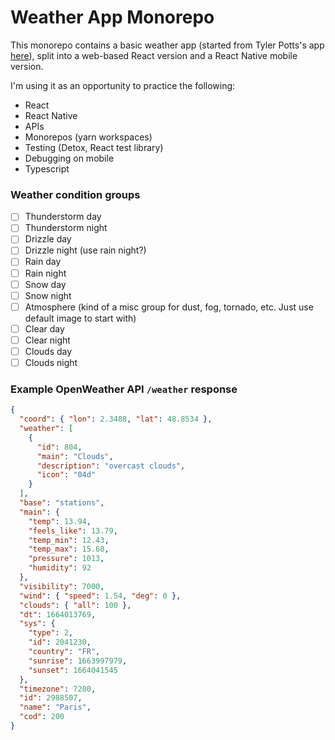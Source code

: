 # Weather App Monorepo

This monorepo contains a basic weather app (started from Tyler Potts's app [here](https://www.youtube.com/watch?v=GuA0_Z1llYU&t=6s)), split into a web-based React version and a React Native mobile version.

I'm using it as an opportunity to practice the following:

- React
- React Native
- APIs
- Monorepos (yarn workspaces)
- Testing (Detox, React test library)
- Debugging on mobile
- Typescript

### Weather condition groups

- [ ] Thunderstorm day
- [ ] Thunderstorm night
- [ ] Drizzle day
- [ ] Drizzle night (use rain night?)
- [ ] Rain day
- [ ] Rain night
- [ ] Snow day
- [ ] Snow night
- [ ] Atmosphere (kind of a misc group for dust, fog, tornado, etc. Just use default image to start with)
- [ ] Clear day
- [ ] Clear night
- [ ] Clouds day
- [ ] Clouds night

### Example OpenWeather API `/weather` response

```json
{
  "coord": { "lon": 2.3488, "lat": 48.8534 },
  "weather": [
    {
      "id": 804,
      "main": "Clouds",
      "description": "overcast clouds",
      "icon": "04d"
    }
  ],
  "base": "stations",
  "main": {
    "temp": 13.94,
    "feels_like": 13.79,
    "temp_min": 12.43,
    "temp_max": 15.68,
    "pressure": 1013,
    "humidity": 92
  },
  "visibility": 7000,
  "wind": { "speed": 1.54, "deg": 0 },
  "clouds": { "all": 100 },
  "dt": 1664013769,
  "sys": {
    "type": 2,
    "id": 2041230,
    "country": "FR",
    "sunrise": 1663997979,
    "sunset": 1664041545
  },
  "timezone": 7200,
  "id": 2988507,
  "name": "Paris",
  "cod": 200
}
```
